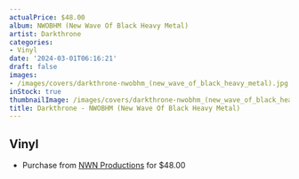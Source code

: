 ```yaml
---
actualPrice: $48.00
album: NWOBHM (New Wave Of Black Heavy Metal)
artist: Darkthrone
categories:
- Vinyl
date: '2024-03-01T06:16:21'
draft: false
images:
- /images/covers/darkthrone-nwobhm_(new_wave_of_black_heavy_metal).jpg
inStock: true
thumbnailImage: /images/covers/darkthrone-nwobhm_(new_wave_of_black_heavy_metal)-thumb.jpg
title: Darkthrone - NWOBHM (New Wave Of Black Heavy Metal)
---
```


## Vinyl
* Purchase from [NWN Productions](http://shop.nwnprod.com/index.php?route=product/product&path=76&product_id=47286&sort=pd.name&order=ASC) for $48.00
